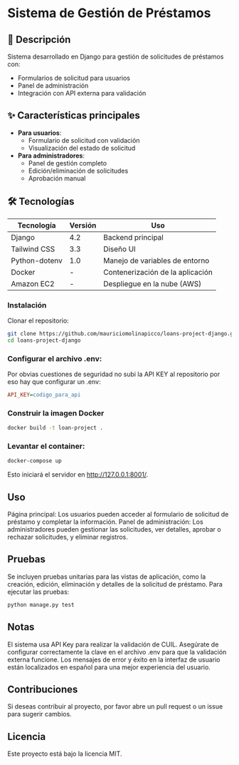 # Sistema de Gestión de Préstamos

## 📝 Descripción
Sistema desarrollado en Django para gestión de solicitudes de préstamos con:
- Formularios de solicitud para usuarios
- Panel de administración
- Integración con API externa para validación

## ✨ Características principales
- **Para usuarios**:
  - Formulario de solicitud con validación
  - Visualización del estado de solicitud
- **Para administradores**:
  - Panel de gestión completo
  - Edición/eliminación de solicitudes
  - Aprobación manual

## 🛠 Tecnologías
| Tecnología        | Versión   | Uso                                      |
|-------------------|-----------|------------------------------------------|
| Django            | 4.2       | Backend principal                       |
| Tailwind CSS      | 3.3       | Diseño UI                               |
| Python-dotenv     | 1.0       | Manejo de variables de entorno           |
| Docker            | -         | Contenerización de la aplicación        |
| Amazon EC2        | -         | Despliegue en la nube (AWS)             |

### Instalación
Clonar el repositorio:

```bash
git clone https://github.com/mauriciomolinapicco/loans-project-django.git
cd loans-project-django
```

### Configurar el archivo .env:
Por obvias cuestiones de seguridad no subi la API KEY al repositorio por eso hay que configurar un .env:
```ini
API_KEY=codigo_para_api
```

### Construir la imagen Docker
```bash
docker build -t loan-project .
```

### Levantar el container:
```bash
docker-compose up
```
Esto iniciará el servidor en http://127.0.0.1:8001/.

## Uso
Página principal: Los usuarios pueden acceder al formulario de solicitud de préstamo y completar la información.
Panel de administración: Los administradores pueden gestionar las solicitudes, ver detalles, aprobar o rechazar solicitudes, y eliminar registros.

## Pruebas
Se incluyen pruebas unitarias para las vistas de aplicación, como la creación, edición, eliminación y detalles de la solicitud de préstamo.
Para ejecutar las pruebas:
```bash
python manage.py test
```


## Notas
El sistema usa API Key para realizar la validación de CUIL. Asegúrate de configurar correctamente la clave en el archivo .env para que la validación externa funcione.
Los mensajes de error y éxito en la interfaz de usuario están localizados en español para una mejor experiencia del usuario.

## Contribuciones
Si deseas contribuir al proyecto, por favor abre un pull request o un issue para sugerir cambios.

## Licencia
Este proyecto está bajo la licencia MIT.

